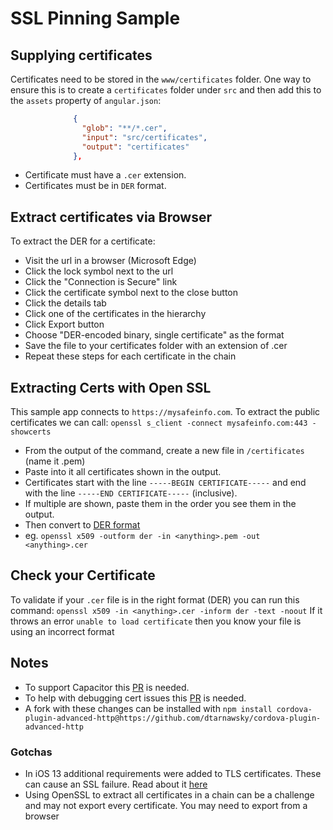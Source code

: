 # SSL Pinning Sample

## Supplying certificates
Certificates need to be stored in the `www/certificates` folder. One way to ensure this is to create a `certificates` folder under `src` and then add this to the `assets` property of `angular.json`:
```json
              {
                "glob": "**/*.cer",
                "input": "src/certificates",
                "output": "certificates"
              },
```

- Certificate must have a `.cer` extension.
- Certificates must be in `DER` format.

## Extract certificates via Browser
To extract the DER for a certificate:
- Visit the url in a browser (Microsoft Edge)
- Click the lock symbol next to the url
- Click the "Connection is Secure" link
- Click the certificate symbol next to the close button
- Click the details tab
- Click one of the certificates in the hierarchy
- Click Export button
- Choose "DER-encoded binary, single certificate" as the format
- Save the file to your certificates folder with an extension of .cer
- Repeat these steps for each certificate in the chain

## Extracting Certs with Open SSL
This sample app connects to `https://mysafeinfo.com`. To extract the public certificates we can call:
`openssl s_client -connect mysafeinfo.com:443 -showcerts`

- From the output of the command, create a new file in `/certificates` (name it <anything>.pem)
- Paste into it all certificates shown in the output. 
- Certificates start with the line `-----BEGIN CERTIFICATE-----` and end with the line `-----END CERTIFICATE-----` (inclusive). 
- If multiple are shown, paste them in the order you see them in the output.
- Then convert to [DER format](https://knowledge.digicert.com/solution/SO26449.html)
- eg. `openssl x509 -outform der -in <anything>.pem -out <anything>.cer`

## Check your Certificate
To validate if your `.cer` file is in the right format (DER) you can run this command:
`openssl x509 -in <anything>.cer -inform der -text -noout`
If it throws an error `unable to load certificate` then you know your file is using an incorrect format

## Notes
- To support Capacitor this [PR](https://github.com/silkimen/cordova-plugin-advanced-http/pull/488) is needed.
- To help with debugging cert issues this [PR](https://github.com/silkimen/cordova-plugin-advanced-http/pull/489) is needed.
- A fork with these changes can be installed with `npm install cordova-plugin-advanced-http@https://github.com/dtarnawsky/cordova-plugin-advanced-http`

### Gotchas
- In iOS 13 additional requirements were added to TLS certificates. These can cause an SSL failure. Read about it [here](https://support.apple.com/en-us/HT210176)
- Using OpenSSL to extract all certificates in a chain can be a challenge and may not export every certificate. You may need to export from a browser
